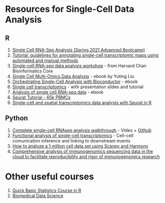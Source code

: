 # Resources for Single-Cell Data Analysis

## R
1. [Single Cell RNA-Seq Analysis (Spring 2021 Advanced Bootcamp)](https://www.youtube.com/watch?v=aybl5RIJjf0&list=PLzUUgqvtVUt5zBnoFZl0H8ZUyObpsRA6j)
2. [Tutorial: guidelines for annotating single-cell transcriptomic maps using automated and manual methods](https://www.nature.com/articles/s41596-021-00534-0)
3. [Single-cell RNA-seq data analysis workshop](https://github.com/hbctraining/scRNA-seq_online/blob/master/schedule/links-to-lessons.md) - from Harvard Chan Bioinformatics Core
4. [Single Cell Multi-Omics Data Analysis](https://bookdown.org/ytliu13207/SingleCellMultiOmicsDataAnalysis/) - ebook by Yuting Liu
5. [Orchestrating Single-Cell Analysis with Bioconductor](https://bioconductor.org/books/release/OSCA/) - ebook
6. [Single cell transcriptomics](https://sib-swiss.github.io/single-cell-training/2022.7/course_schedule/) - with presentation slides and tutorial
7. [Analysis of single cell RNA-seq data](https://www.singlecellcourse.org/index.html) - ebook
8. [Seurat Tutorial - 65k PBMCs](https://support.parsebiosciences.com/hc/en-us/articles/360053078092-Seurat-Tutorial-65k-PBMCs)
9. [Single-cell and spatial transcriptomics data analysis with Seurat in R](https://yu-tong-wang.github.io/talk/sc_st_data_analysis_R.html)



## Python

1. [Complete single-cell RNAseq analysis walkthrough](https://www.youtube.com/watch?v=uvyG9yLuNSE) - Video + [Github](https://github.com/mousepixels/sanbomics_scripts/blob/main/single_cell_analysis_complete_class.ipynb) 
2. [Functional analysis of single-cell transcriptomics](https://github.com/saezlab/eccb2022_sc_funcomics) - Cell-cell comunication inference and linking to downstream events
3. [How to analyze a 1 million cell data set using Scanpy and Harmony](https://support.parsebiosciences.com/hc/en-us/articles/7704577188500-How-to-analyze-a-1-million-cell-data-set-using-Scanpy-and-Harmony)
4. [Comprehensive analysis of immunogenomics sequencing data in the cloud to facilitate reproducibility and rigor of immunogenomics research](https://www.youtube.com/watch?v=lmR6NX4qXaw&list=PLmX8XnLr6zeGltwJX4rbjLjpEGEzmghQV)



# Other useful courses
1. [Quick Basic Statistics Course in R](http://rafalab.dfci.harvard.edu/dsbook/)
2. [Biomedical Data Science](http://genomicsclass.github.io/book/)

